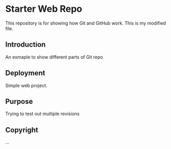 # Starter Web Repo

This repository is for showing how Git and GitHub work. This is my modified file.

## Introduction
An exmaple to show different parts of Git repo

## Deployment
Simple web project. 

## Purpose
Trying to test out multiple revisions

## Copyright
... 